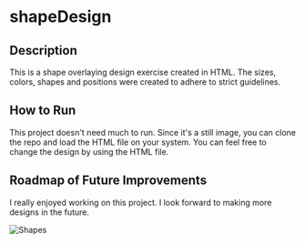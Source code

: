 # shapeDesign
## **Description**

This is a shape overlaying design exercise created in HTML. The sizes, colors, shapes and positions were created to adhere to strict guidelines.

## How to Run

This project doesn't need much to run. Since it's a still image, you can clone the repo and load the HTML file on your system. You can feel free to change the 
design by using the HTML file.

## Roadmap of Future Improvements

I really enjoyed working on this project. I look forward to making more designs in the future.

![Shapes](https://user-images.githubusercontent.com/106566230/176586977-1525b940-0a3c-4bc5-831c-dca366624423.jpg)
